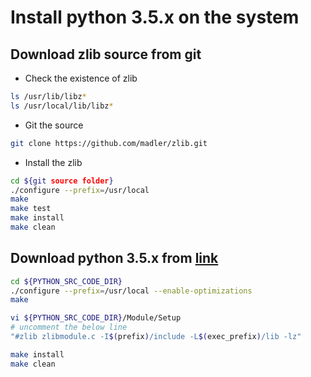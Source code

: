 Install python 3.5.x on the system
==================================


## Download zlib source from git
+ Check the existence of zlib
```bash
ls /usr/lib/libz*
ls /usr/local/lib/libz*
```
+ Git the source
```bash
git clone https://github.com/madler/zlib.git
```
+ Install the zlib
```bash
cd ${git source folder}
./configure --prefix=/usr/local
make
make test
make install
make clean
```


## Download python 3.5.x from [link](https://www.python.org/downloads/)
```bash
cd ${PYTHON_SRC_CODE_DIR}
./configure --prefix=/usr/local --enable-optimizations
make

vi ${PYTHON_SRC_CODE_DIR}/Module/Setup
# uncomment the below line
"#zlib zlibmodule.c -I$(prefix)/include -L$(exec_prefix)/lib -lz"

make install
make clean
```
